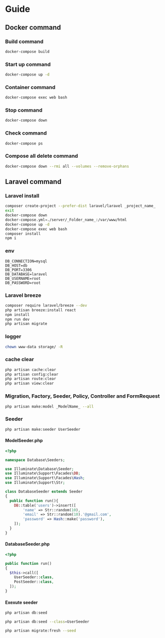 # Guide

## Docker command

### Build command
```sh
docker-compose build
```

### Start up command
```sh
docker-compose up -d
```

### Container command
```sh
docker-compose exec web bash
```

### Stop command
```sh
docker-compose down
```

### Check command
```sh
docker-compose ps
```

### Compose all delete command
```sh
docker-compose down --rmi all --volumes --remove-orphans
```

## Laravel command

### Laravel install
```sh
composer create-project --prefer-dist laravel/laravel _project_name_
exit
docker-compose down
docker-compose.yml→./server/_Folder_name_:/var/www/html
docker-compose up -d
docker-compose exec web bash
composer install
npm i
```

### env
```env
DB_CONNECTION=mysql
DB_HOST=db
DB_PORT=3306
DB_DATABASE=laravel
DB_USERNAME=root
DB_PASSWORD=root
```

### Laravel breeze
```sh
composer require laravel/breeze --dev
php artisan breeze:install react
npm install
npm run dev
php artisan migrate
```

### logger
```sh
chown www-data storage/ -R
```

### cache clear
```sh
php artisan cache:clear
php artisan config:clear
php artisan route:clear
php artisan view:clear
```

### Migration, Factory, Seeder, Policy, Controller and FormRequest
```sh
php artisan make:model _ModelName_ --all
```

### Seeder
```sh
php artisan make:seeder UserSeeder
```
#### ModelSeeder.php
```php
<?php

namespace Database\Seeders;

use Illuminate\Database\Seeder;
use Illuminate\Support\Facades\DB;
use Illuminate\Support\Facades\Hash;
use Illuminate\Support\Str;

class DatabaseSeeder extends Seeder
{
  public function run(){
    DB::table('users')->insert([
        'name' => Str::random(10),
        'email' => Str::random(10).'@gmail.com',
        'password' => Hash::make('password'),
    ]);
  }
}
```
#### DatabaseSeeder.php
```php
<?php

public function run()
{
  $this->call([
    UserSeeder::class,
    PostSeeder::class,
  ]);
}
```
#### Exexute seeder
```sh
php artisan db:seed
```
```sh
php artisan db:seed --class=UserSeeder
```
```sh
php artisan migrate:fresh --seed
```
